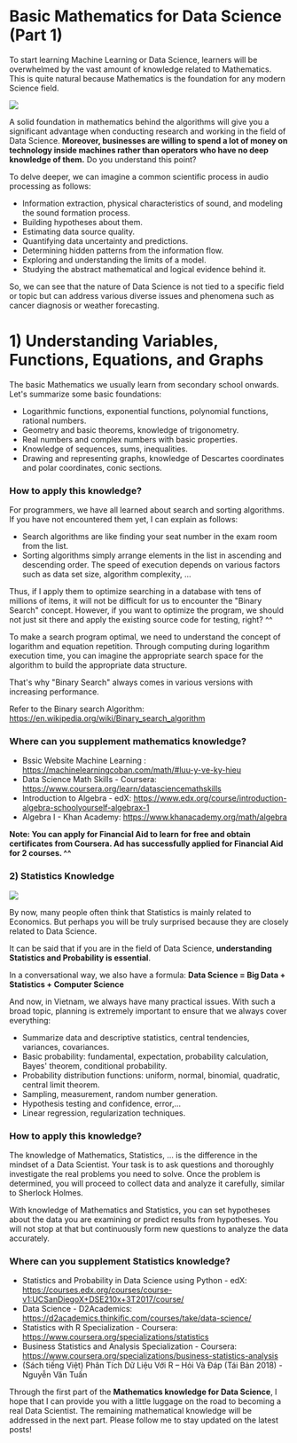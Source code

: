 # Basic Mathematics for Data Science (Part 1)



To start learning Machine Learning or Data Science, learners will be overwhelmed by the vast amount of knowledge related to Mathematics. This is quite natural because Mathematics is the foundation for any modern Science field.

![](https://cdn-images-1.medium.com/max/1200/1*LzmSYF2pn5ZaBdUZxSM-JA.jpeg)

A solid foundation in mathematics behind the algorithms will give you a significant advantage when conducting research and working in the field of Data Science. **Moreover, businesses are willing to spend a lot of money on technology inside machines rather than operators who have no deep knowledge of them.** Do you understand this point?

To delve deeper, we can imagine a common scientific process in audio processing as follows:
  - Information extraction, physical characteristics of sound, and modeling the sound formation process.
  - Building hypotheses about them.
  - Estimating data source quality.
  - Quantifying data uncertainty and predictions.
  - Determining hidden patterns from the information flow.
  - Exploring and understanding the limits of a model.
  - Studying the abstract mathematical and logical evidence behind it.

So, we can see that the nature of Data Science is not tied to a specific field or topic but can address various diverse issues and phenomena such as cancer diagnosis or weather forecasting.

# 1) Understanding Variables, Functions, Equations, and Graphs

The basic Mathematics we usually learn from secondary school onwards. Let's summarize some basic foundations:
- Logarithmic functions, exponential functions, polynomial functions, rational numbers.
- Geometry and basic theorems, knowledge of trigonometry.
- Real numbers and complex numbers with basic properties.
- Knowledge of sequences, sums, inequalities.
- Drawing and representing graphs, knowledge of Descartes coordinates and polar coordinates, conic sections.

### How to apply this knowledge?

For programmers, we have all learned about search and sorting algorithms. If you have not encountered them yet, I can explain as follows:
- Search algorithms are like finding your seat number in the exam room from the list.
- Sorting algorithms simply arrange elements in the list in ascending and descending order. The speed of execution depends on various factors such as data set size, algorithm complexity, ...

Thus, if I apply them to optimize searching in a database with tens of millions of items, it will not be difficult for us to encounter the "Binary Search" concept. However, if you want to optimize the program, we should not just sit there and apply the existing source code for testing, right? ^^

To make a search program optimal, we need to understand the concept of logarithm and equation repetition. Through computing during logarithm execution time, you can imagine the appropriate search space for the algorithm to build the appropriate data structure.

That's why "Binary Search" always comes in various versions with increasing performance.

Refer to the Binary search Algorithm: https://en.wikipedia.org/wiki/Binary_search_algorithm

### Where can you supplement mathematics knowledge?

- Bssic Website Machine Learning : https://machinelearningcoban.com/math/#luu-y-ve-ky-hieu
- Data Science Math Skills - Coursera: https://www.coursera.org/learn/datasciencemathskills
- Introduction to Algebra - edX: https://www.edx.org/course/introduction-algebra-schoolyourself-algebrax-1
- Algebra I - Khan Academy: https://www.khanacademy.org/math/algebra

**Note: You can apply for Financial Aid to learn for free and obtain certificates from Coursera. Ad has successfully applied for Financial Aid for 2 courses. ^^** 

### 2) Statistics Knowledge

![](https://www.joshuanhook.com/wp-content/uploads/2017/06/statistics-denial-statistics-debacles-Malfeasance.jpg)

By now, many people often think that Statistics is mainly related to Economics. But perhaps you will be truly surprised because they are closely related to Data Science. 

It can be said that if you are in the field of Data Science, **understanding Statistics and Probability is essential**.

In a conversational way, we also have a formula:
**Data Science = Big Data + Statistics + Computer Science**

And now, in Vietnam, we always have many practical issues. With such a broad topic, planning is extremely important to ensure that we always cover everything:
- Summarize data and descriptive statistics, central tendencies, variances, covariances.
- Basic probability: fundamental, expectation, probability calculation, Bayes' theorem, conditional probability.
- Probability distribution functions: uniform, normal, binomial, quadratic, central limit theorem.
- Sampling, measurement, random number generation.
- Hypothesis testing and confidence, error,...
- Linear regression, regularization techniques.

### How to apply this knowledge?

The knowledge of Mathematics, Statistics, ... is the difference in the mindset of a Data Scientist. Your task is to ask questions and thoroughly investigate the real problems you need to solve. Once the problem is determined, you will proceed to collect data and analyze it carefully, similar to Sherlock Holmes.

With knowledge of Mathematics and Statistics, you can set hypotheses about the data you are examining or predict results from hypotheses. You will not stop at that but continuously form new questions to analyze the data accurately.

### Where can you supplement Statistics knowledge?

- Statistics and Probability in Data Science using Python - edX: https://courses.edx.org/courses/course-v1:UCSanDiegoX+DSE210x+3T2017/course/
- Data Science - D2Academics: https://d2academics.thinkific.com/courses/take/data-science/
- Statistics with R Specialization - Coursera: https://www.coursera.org/specializations/statistics
- Business Statistics and Analysis Specialization - Coursera: https://www.coursera.org/specializations/business-statistics-analysis
- (Sách tiếng Việt) Phân Tích Dữ Liệu Với R – Hỏi Và Đáp (Tái Bản 2018) - Nguyễn Văn Tuấn

Through the first part of the **Mathematics knowledge for Data Science**, I hope that I can provide you with a little luggage on the road to becoming a real Data Scientist. The remaining mathematical knowledge will be addressed in the next part. Please follow me to stay updated on the latest posts!







